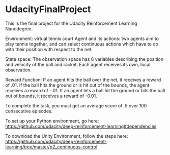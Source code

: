 # UdacityFinalProject

This is the final project for the Udacity Reinforcement Learning Nanodegree.

Environment: virtual tennis court
Agent and its actions: two agents aim to play tennis together, and can select continuous actions which have to do with their position with respect to the net.

State space: The observation space has 8 variables describing the position and velocity of the ball and racket. Each agent receives its own, local observation.

Reward Function: If an agent hits the ball over the net, it receives a reward of .01. If the ball hits the ground or is hit out of the bounds, the agent receives a reward of -.01. If an agent lets a ball hit the ground or hits the ball out of bounds, it receives a reward of -0.01.

To complete the task, you must get an average score of .5 over 100 consecutive episodes.


To set up your Python environment, go here: https://github.com/udacity/deep-reinforcement-learning#dependencies

To download the Unity Environment, follow the steps here: https://github.com/udacity/deep-reinforcement-learning/tree/master/p2_continuous-control
